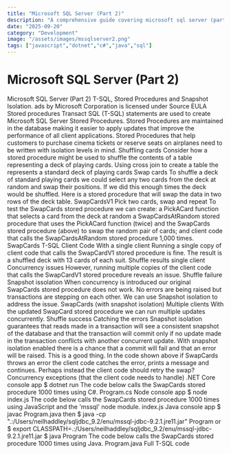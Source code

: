 ```yaml
---
title: "Microsoft SQL Server (Part 2)"
description: "A comprehensive guide covering microsoft sql server (part 2)"
date: "2025-09-20"
category: "Development"
image: "/assets/images/mssqlserver2.png"
tags: ["javascript","dotnet","c#","java","sql"]
---
```


# Microsoft SQL Server (Part 2)

Microsoft SQL Server (Part 2) T-SQL, Stored Procedures and Snapshot Isolation. ads by Microsoft Corporation is licensed under Source EULA Stored procedures Transact SQL (T-SQL) statements are used to create Microsoft SQL Server Stored Procedures. Stored Procedures are maintained in the database making it easier to apply updates that improve the performance of all client applications. Stored Procedures that help customers to purchase cinema tickets or reserve seats on airplanes need to be written with isolation levels in mind. Shuffling cards Consider how a stored procedure might be used to shuffle the contents of a table representing a deck of playing cards. Using cross join to create a table the represents a standard deck of playing cards Swap cards To shuffle a deck of standard playing cards we could select any two cards from the deck at random and swap their positions. If we did this enough times the deck would be shuffled. Here is a stored procedure that will swap the data in two rows of the deck table. SwapCardsV1 Pick two cards, swap and repeat To test the SwapCards stored procedure we can create: a PickACard function that selects a card from the deck at random a SwapCardsAtRandom stored procedure that uses the PickACard function (twice) and the SwapCards stored procedure (above) to swap the random pair of cards; and client code that calls the SwapCardsAtRandom stored procedure 1,000 times. SwapCards T-SQL Client Code With a single client Running a single copy of client code that calls the SwapCardV1 stored procedure is fine. The result is a shuffled deck with 13 cards of each suit. Shuffle results single client Concurrency issues However, running multiple copies of the client code that calls the SwapCardV1 stored procedure reveals an issue. Shuffle failure Snapshot issolation When concurrency is introduced our original SwapCards stored procedure does not work. No errors are being raised but transactions are stepping on each other. We can use Snapshot isolation to address the issue. SwapCards (with snapshot isolation) Multiple clients With the updated SwapCard stored procedure we can run multiple updates concurrently. Shuffle success Catching the errors Snapshot isolation guarantees that reads made in a transaction will see a consistent snapshot of the database and that the transaction will commit only if no update made in the transaction conflicts with another concurrent update. With snapshot isolation enabled there is a chance that a commit will fail and that an error will be raised. This is a good thing. In the code shown above if SwapCards throws an error the client code catches the error, prints a message and continues. Perhaps instead the client code should retry the swap? Concurrency exceptions (that the client code needs to handle) .NET Core console app $ dotnet run The code below calls the SwapCards stored procedure 1000 times using C#. Program.cs Node console app $ node index.js The code below calls the SwapCards stored procedure 1000 times using JavaScript and the 'mssql' node module. index.js Java console app $ javac Program.java then $ java -cp ".:/Users/neilhaddley/sqljdbc_9.2/enu/mssql-jdbc-9.2.1.jre11.jar" Program or $ export CLASSPATH=.:/Users/neilhaddley/sqljdbc_9.2/enu/mssql-jdbc-9.2.1.jre11.jar $ java Program The code below calls the SwapCards stored procedure 1000 times using Java. Program.java Full T-SQL code
